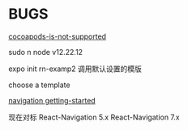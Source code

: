 # BUGS
[cocoapods-is-not-supported](https://stackoverflow.com/questions/62424698/npx-pod-install-returns-cocoapods-is-not-supported-in-this-project)

sudo n node v12.22.12

expo init rn-examp2 调用默认设置的模版

choose a template

[navigation getting-started](https://reactnavigation.org/docs/7.x/getting-started)

现在对标 React-Navigation 5.x React-Navigation 7.x
